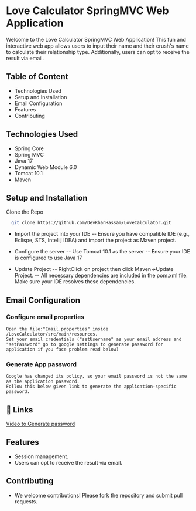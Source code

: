 
# Love Calculator SpringMVC Web Application

Welcome to the Love Calculator SpringMVC Web Application! This fun and interactive web app allows users to input their name and their crush's name to calculate their relationship type. Additionally, users can opt to receive the result via email.


## Table of Content

- Technologies Used
- Setup and Installation
- Email Configuration
- Features
- Contributing



## Technologies Used
- Spring Core
- Spring MVC
- Java 17
- Dynamic Web Module 6.0
- Tomcat 10.1
- Maven


## Setup and Installation

Clone the Repo

```bash
  git clone https://github.com/DevKhanHassam/LoveCalculator.git
```

- Import the project into your IDE
    -- Ensure you have compatible IDE (e.g., Eclispe, STS, Intellij   IDEA) and import the project as Maven project.
  

- Configure the server
    -- Use Tomcat 10.1 as the server
    -- Ensure your IDE is configured to use Java 17


- Update Project
    -- RightClick on project then click Maven->Update Project.
    -- All necessary dependencies are included in the pom.xml file.   Make sure your IDE resolves these dependencies.




## Email Configuration

  ### Configure email properties
    Open the file:"Email.properties" inside /LoveCalculator/src/main/resources.
    Set your email credentials ("setUsername" as your email address and "setPassword" go to google settings to generate password for application if you face problem read below)
 
  ### Generate App password
    Google has changed its policy, so your email password is not the same as the application password.
    Follow this below given link to generate the application-specific password.
    





## 🔗 Links

[Video to Generate password](https://www.linkedin.com/)



## Features
 - Session management.
 - Users can opt to receive the result via email.


## Contributing 
  - We welcome contributions! Please fork the repository and submit pull requests.


